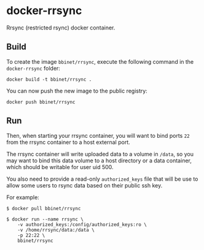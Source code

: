 docker-rrsync
=============

Rrsync (restricted rsync) docker container.


Build
-----

To create the image `bbinet/rrsync`, execute the following command in the
`docker-rrsync` folder:

    docker build -t bbinet/rrsync .

You can now push the new image to the public registry:
    
    docker push bbinet/rrsync


Run
---

Then, when starting your rrsync container, you will want to bind ports `22`
from the rrsync container to a host external port.

The rrsync container will write uploaded data to a volume in `/data`, so you
may want to bind this data volume to a host directory or a data container,
which should be writable for user uid 500.

You also need to provide a read-only `authorized_keys` file that will be use to
allow some users to rsync data based on their public ssh key.

For example:

    $ docker pull bbinet/rrsync

    $ docker run --name rrsync \
        -v authorized_keys:/config/authorized_keys:ro \
        -v /home/rrsync/data:/data \
        -p 22:22 \
        bbinet/rrsync
